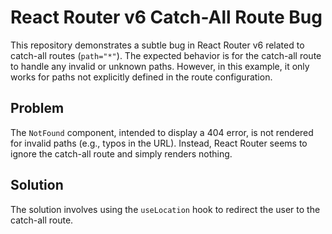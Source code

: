 # React Router v6 Catch-All Route Bug

This repository demonstrates a subtle bug in React Router v6 related to catch-all routes (`path="*"`).  The expected behavior is for the catch-all route to handle any invalid or unknown paths. However, in this example, it only works for paths not explicitly defined in the route configuration.

## Problem

The `NotFound` component, intended to display a 404 error, is not rendered for invalid paths (e.g., typos in the URL).  Instead, React Router seems to ignore the catch-all route and simply renders nothing.

## Solution

The solution involves using the `useLocation` hook to redirect the user to the catch-all route.
